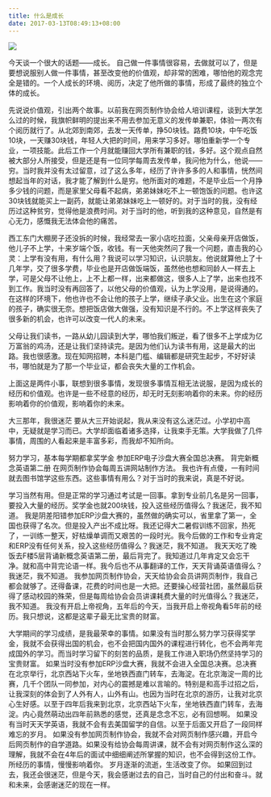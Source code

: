 ```yaml
---
title: 什么是成长
date: 2017-03-13T08:49:13+08:00
---
```


![](https://static01.imgkr.com/temp/d7ad56220b0c4682828e727204efd790.jpg)



今天谈一个很大的话题——成长。
自己做一件事情很容易，去做就可以了，但是要想说服别人做一件事情，甚至改变他的价值观，却非常的困难，哪怕他的观念完全是错的。一个人成长的环境、阅历，决定了他所做的事情，形成了最终的独立个体的成长。

先说说价值观，引出两个故事。以前我在网页制作协会给人培训课程，谈到大学怎么过的时候，我旗帜鲜明的提出来不用去参加无意义的发传单兼职，体验一两次有个阅历就行了。从北郊到南郊，去发一天传单，挣50块钱。路费10块，中午吃饭10块，一天赚30块钱，年轻人大把的时间，用来学习多好。哪怕重新学一个专业，一项技能。此后工作一个月就能赚回大学所有兼职的钱，多好。这个观点自然被大部分人所接受，但是还是有一位同学每周去发传单，我问他为什么，他说——穷。当时我并没有太过留意，过了这么多年，经历了许许多多的人和事情，恍然间想起当年的对话，我才能了解到什么是穷。他所面对的难题，不是毕业后一个月挣多少钱的问题，而是家里父母看不起病，弟弟妹妹吃不上一顿饱饭的问题。也许这30块钱就能买上一副药，就能让弟弟妹妹吃上一顿好的。对于当时的我，没有经历过这种贫穷，觉得他是浪费时间。对于当时的他，听到我的这种意见，自然是有心无力，感慨我无法体会他的痛苦。

西工东门大棚房子还没拆的时候，我经常去一家小店吃拉面，父亲母亲开店做饭，他儿子不上学，十来岁端个饭，收钱。有一天他突然问了我一个问题，直击我的心灵：上学有没有用，有什么用？我说可以学习知识，认识朋友。他说就算他上了十几年学，交了很多学费，毕业也是开店做饭端饭，虽然他也想和同龄人一样去上学，可是父母不让他上，上不上都一样，出来都做这，很多人上了学，出来也找不到工作。我当时没有再回答了，以他父母的价值观，认为上学没用，是说得通的。在这样的环境下，他也许也不会让他的孩子上学，继续子承父业。出生在这个家庭的孩子，确实很无奈。想把饭店做大做强，没有知识是不行的。不上学这样丧失了很多新的机会，也许可以改变一代人的未来。

父母让我们读书，一路从幼儿园读到大学，哪怕我们叛逆，看了很多不上学成为亿万富翁的鸡汤，还是让我们坚持读完。是因为他们认为读书有用，这是最大的出路。我也很感激。现在知网招聘，本科是门槛、编辑都是研究生起步，不好好读书，哪怕就是为了那一个毕业证，都会丧失大量的工作机会。

上面这是两件小事，联想到很多事情，发现很多事情互相无法说服，是因为成长的经历和价值观。也许是一些不经意的经历，却无时无刻影响着你的未来。你的经历影响着你的价值观，影响着你的未来。

大三那年，我很迷茫
要从大三开始说起，我从来没有这么迷茫过。小学初中高中，无疑就是学习而已。大学却面临着诸多选择，让我束手无策。大学我做了几件事情，周围的人看起来是丰富多彩，而我却不知所向。

努力学习，基本每学期都拿奖学金
参加ERP电子沙盘大赛全国总决赛。
背完新概念英语第二册
在网页制作协会每周五讲网站制作方法。
我也许有点傻，一有时间就去图书馆学这些东西。这些事情有用么？对于当时的我来说，真是不好说。

学习当然有用。但是正常的学习通过考试是一回事。拿到专业前几名是另一回事，要投入大量的经历。奖学金也就200块钱，投入这些经历值得么？我迷茫，我不知道。
我是阴差阳错参加ERP沙盘大赛的，虽然做的确实可以，省里拿了第一，全国也获得了名次。但是投入产出不成比呀。我还记得大二暑假训练不回家，热死了，一训练一整天，好枯燥单调而又艰苦的一段时光。我今后做的工作和专业肯定和ERP没有任何关系，投入这些经历值得么？我迷茫，我不知道。
我天天吃了晚饭去F楼5层背诵新概念英语第二册，最后背完了。我知道过几年肯定又会忘干净。就和高中背完论语一样。我今后也不从事翻译的工作，天天背诵英语值得么？我迷茫，我不知道。
我参加网页制作协会，天天给协会会员讲网页制作，我自己都会就够了。还得备课，花费的时间也是一大把。还要操心经营社团，虽然最后获得了感动校园的殊荣，但是每周给协会会员讲课耗费大量的时光值得么？我迷茫，我不知道。
我没有开启上帝视角，五年后的今天，当我开启上帝视角看5年前的经历。我只想说，这都是这辈子最无比宝贵的财富。

大学期间的学习成绩，是我最荣幸的事情。如果没有当时那么努力学习获得奖学金，我就不会获得出国的机会，也不会把国内国外的课程进行转化，也不会两年完成国外的学习。而当时学习留下的刻苦的品质，是我工作进入职场仍然坚持学习的宝贵财富。
如果当时没有参加ERP沙盘大赛，我就不会进入全国总决赛。总决赛在北京举行，北京西站下火车，坐地铁西直门转车，去海淀。在北京海淀一周的比赛，几千个团队一同参加，对内心的震撼是难以言喻的。特别是和高手过招之后，让我深刻的体会到了人外有人，山外有山。也因为当时在北京的游历，让我对北京心生好感。以至于四年后我来到北京，北京西站下火车，坐地铁西直门转车，去海淀。内心竟然萌动出四年前熟悉的感觉，还真是念念不忘，必有回想啊。
如果没有当时天天学英语，我就不会有去美国留学的自信。以至于后面又开启了一段同样难忘的岁月。
如果没有参加网页制作协会，我就不会对网页制作感兴趣，开启今后网页制作的自学道路。如果没有给协会每周讲课，就不会有对网页制作这么深的理解，我就不会在4年后的面试中细细阐述所掌握的知识，也不会得到这份工作。
所经历的事情，慢慢影响着你。
岁月逐渐的流逝，生活改变了你。
如果回到过去，我还会很迷茫，但是今天，我会感谢过去的自己，当时自己的付出和奋斗。就和未来，会感谢迷茫的现在一样。